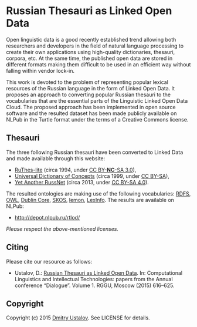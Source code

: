 # Russian Thesauri as Linked Open Data

Open linguistic data is a good recently established trend allowing both researchers and developers in the field of natural language processing to create their own applications using high-quality dictionaries, thesauri, corpora, etc. At the same time, the published open data are stored in different formats making them difficult to be used in an efficient way without falling within vendor lock-in.

This work is devoted to the problem of representing popular lexical resources of the Russian language in the form of Linked Open Data. It proposes an approach to converting popular Russian thesauri to the vocabularies that are the essential parts of the Linguistic Linked Open Data Cloud. The proposed approach has been implemented in open source software and the resulted dataset has been made publicly available on NLPub in the Turtle format under the terms of a Creative Commons license.

## Thesauri

The three following Russian thesauri have been converted to Linked Data and made available through this website:

*   [RuThes-lite](http://labinform.ru/pub/ruthes/) (circa 1994, under [CC BY-**NC**-SA 3.0](https://creativecommons.org/licenses/by-nc-sa/3.0/)),
*   [Universal Dictionary of Concepts](http://unl.ru/) (circa 1999, under [CC BY-SA](https://creativecommons.org/licenses/by-sa/3.0/)),
*   [Yet Another RussNet](http://russianword.net/) (circa 2013, under [CC BY-SA 4.0](https://creativecommons.org/licenses/by-sa/4.0/)).

The resulted ontologies are making use of the following vocabularies: [RDFS](http://www.w3.org/TR/rdf-schema/), [OWL](http://www.w3.org/TR/owl2-overview/), [Dublin Core](http://dublincore.org/), [SKOS](http://www.w3.org/2004/02/skos/), [lemon](http://www.lemon-model.net/), [LexInfo](http://lexinfo.net/). The results are available on NLPub:

* <http://depot.nlpub.ru/rtlod/>

_Please respect the above-mentioned licenses._

## Citing

Please cite our resource as follows:

* Ustalov, D.: [Russian Thesauri as Linked Open Data]. In: Computational Linguistics and Intellectual Technologies: papers from the Annual conference “Dialogue”. Volume 1. RGGU, Moscow (2015) 616–625. 

[Russian Thesauri as Linked Open Data]: http://www.dialog-21.ru/digests/dialog2015/materials/pdf/UstalovDA.pdf

## Copyright

Copyright (c) 2015 [Dmitry Ustalov]. See LICENSE for details.

[Dmitry Ustalov]: https://ustalov.name/
